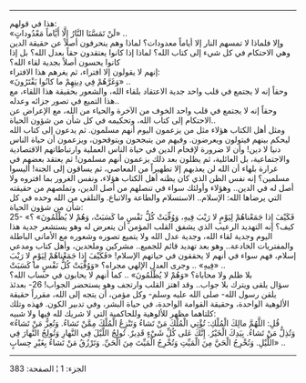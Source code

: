 ------------------------------------------------------------------------

هذا في قولهم:  
«لَنْ تَمَسَّنَا النَّارُ إِلَّا أَيَّاماً مَعْدُوداتٍ» ..  
وإلا فلماذا لا تمسهم النار إلا أياماً معدودات؟ لماذا وهم ينحرفون أصلاً عن
حقيقة الدين وهي الاحتكام في كل شيء إلى كتاب الله؟ لماذا إذا كانوا
يعتقدون حقاً بعدل الله؟ بل إذا كانوا يحسون أصلاً بجدية لقاء الله؟  
إنهم لا يقولون إلا افتراء، ثم يغرهم هذا الافتراء:  
«وَغَرَّهُمْ فِي دِينِهِمْ ما كانُوا يَفْتَرُونَ» ..  
وحقاً إنه لا يجتمع في قلب واحد جدية الاعتقاد بلقاء الله، والشعور بحقيقة
هذا اللقاء، مع هذا التميع في تصور جزائه وعدله..  
وحقاً إنه لا يجتمع في قلب واحد الخوف من الآخرة والحياء من الله، مع
الإعراض عن الاحتكام إلى كتاب الله، وتحكيمه في كل شأن من شؤون الحياة..  
ومثل أهل الكتاب هؤلاء مثل من يزعمون اليوم أنهم مسلمون. ثم يدعون إلى كتاب
الله ليحكم بينهم فيتولون ويعرضون. وفيهم من يتبجحون ويتوقحون، ويزعمون أن
حياة الناس دنيا لا دين! وأن لا ضرورة لإقحام الدين في حياة الناس العملية
وارتباطاتهم الاقتصادية والاجتماعية، بل العائلية، ثم يظلون بعد ذلك يزعمون
أنهم مسلمون! ثم يعتقد بعضهم في غرارة بلهاء أن الله لن يعذبهم إلا تطهيراً
من المعاصي، ثم يساقون إلى الجنة! أليسوا مسلمين؟ إنه نفس الظن الذي كان
يظنه أهل الكتاب هؤلاء، ونفس الغرور بما افتروه ولا أصل له في الدين..
وهؤلاء وأولئك سواء في تنصلهم من أصل الدين، وتملصهم من حقيقته التي يرضاها
الله: الإسلام.. الاستسلام والطاعة والاتباع. والتلقي من الله وحده في كل
شأن من شؤون الحياة:  
25- «فَكَيْفَ إِذا جَمَعْناهُمْ لِيَوْمٍ لا رَيْبَ فِيهِ، وَوُفِّيَتْ كُلُّ نَفْسٍ ما كَسَبَتْ، وَهُمْ لا
يُظْلَمُونَ» ؟  
كيف؟ إنه التهديد الرعيب الذي يشفق القلب المؤمن أن يتعرض له وهو يستشعر
جدية هذا اليوم وجدية لقاء الله، وجدية عدل الله ولا يتميع تصوره وشعوره مع
الأماني الباطلة والمفتريات الخادعة.. وهو بعد تهديد قائم للجميع.. مشركين
وملحدين، وأهل كتاب ومدعي إسلام، فهم سواء في أنهم لا يحققون في حياتهم
الإسلام! «فَكَيْفَ إِذا جَمَعْناهُمْ لِيَوْمٍ لا رَيْبَ فِيهِ» .. وجرى العدل الإلهي مجراه؟
«وَوُفِّيَتْ كُلُّ نَفْسٍ ما كَسَبَتْ» ..  
بلا ظلم ولا محاباة؟ «وَهُمْ لا يُظْلَمُونَ» .. كما أنهم لا يحابون في حساب
الله؟  
سؤال يلقى ويترك بلا جواب.. وقد اهتز القلب وارتجف وهو يستحضر الجواب! 26-
بعدئذ يلقن رسول الله- صلى الله عليه وسلم- وكل مؤمن، أن يتجه إلى الله،
مقرراً حقيقة الألوهية الواحدة، وحقيقة القوامة الواحدة، في حياة البشر، وفي
تدبير الكون. فهذه وتلك كلتاهما مظهر للألوهية وللحاكمية التي لا شريك لله
فيها ولا شبيه:  
«قُلِ: اللَّهُمَّ مالِكَ الْمُلْكِ: تُؤْتِي الْمُلْكَ مَنْ تَشاءُ وَتَنْزِعُ الْمُلْكَ مِمَّنْ تَشاءُ. وَتُعِزُّ مَنْ
تَشاءُ وَتُذِلُّ مَنْ تَشاءُ. بِيَدِكَ الْخَيْرُ. إِنَّكَ عَلى كُلِّ شَيْءٍ قَدِيرٌ. تُولِجُ اللَّيْلَ فِي النَّهارِ
وَتُولِجُ النَّهارَ فِي اللَّيْلِ. وَتُخْرِجُ الْحَيَّ مِنَ الْمَيِّتِ وَتُخْرِجُ الْمَيِّتَ مِنَ الْحَيِّ. وَتَرْزُقُ مَنْ
تَشاءُ بِغَيْرِ حِسابٍ» ..

------------------------------------------------------------------------

الجزء: 1 ¦ الصفحة: 383
